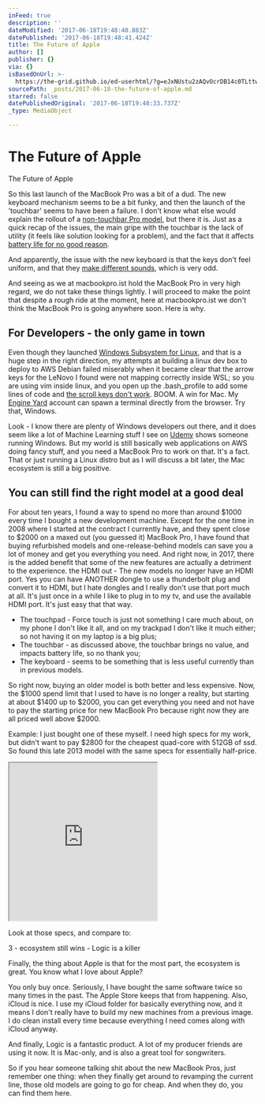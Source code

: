 ```yaml
---
inFeed: true
description: ''
dateModified: '2017-06-18T19:48:40.883Z'
datePublished: '2017-06-18T19:48:41.424Z'
title: The Future of Apple
author: []
publisher: {}
via: {}
isBasedOnUrl: >-
  https://the-grid.github.io/ed-userhtml/?g=eJxNUstu2zAQvOcrDB14c0TLttw4povmkj4QpICR9kgw5FIiTJEKuY7invIh7c_lS0LRDtA97c4uZwa73CjzPIl4tMDeXv8ivOBUWNO4tQSHEK7fXv9tLy42RgfRwXmwGIzCdj2raP9y3YJpWlxXi7EoJp0IjXF5gBX0oz4NZSDK4K01rmGF88Uk8z76oCCc2kGyoiyHOHXiUnTij3dToeIxInSX0ndlom4AY_n0eQfh2Uj4BSEa71hF6Yp-qipy7-D7js3IfQ9B4Ni6BfyivmJnyZ0Ie8CfVkhgDzsS_SGkTEgSQLMnzWPPRTSOo7FEKI7HHlgfvDpI5Mn0nmAQcp_cc6OYiK0VThk_rSjpMnOfmU--E2czqiedDHdpo-yG0tvq7mb14zcZheL_wCjwTbElpUJrWM2XVbXQs1mt54srvdRLoPSqVjWJrR_4eWcYDpAfct-Dizx5dzDwwTjlB6aFjUD6kNbEpbc-sHkOggbtB0RpXUtKHptzrXMU49nL0923mzJ9k-07nIrDQA
sourcePath: _posts/2017-06-18-the-future-of-apple.md
starred: false
datePublishedOriginal: '2017-06-18T19:48:33.737Z'
_type: MediaObject

---
```

# The Future of Apple

The Future of Apple

So this last launch of the MacBook Pro was a bit of a dud. The new keyboard mechanism seems to be a bit funky, and then the launch of the 'touchbar' seems to have been a failure. I don't know what else would explain the rollout of a [non-touchbar Pro model][0], but there it is. Just as a quick recap of the issues, the main gripe with the touchbar is the lack of utility (it feels like solution looking for a problem), and the fact that it affects [battery life for no good reason][1].

And apparently, the issue with the new keyboard is that the keys don't feel uniform, and that they [make different sounds][2], which is very odd.

And seeing as we at macbookpro.ist hold the MacBook Pro in very high regard, we do not take these things lightly. I will proceed to make the point that despite a rough ride at the moment, here at macbookpro.ist we don't think the MacBook Pro is going anywhere soon. Here is why.

## For Developers - the only game in town

Even though they launched [Windows Subsystem for Linux][3], and that is a huge step in the right direction, my attempts at building a linux dev box to deploy to AWS Debian failed miserably when it became clear that the arrow keys for the LeNovo I found were not mapping correctly inside WSL; so you are using vim inside linux, and you open up the .bash\_profile to add some lines of code and [the scroll keys don't work][4]. BOOM. A win for Mac. My [Engine Yard][5] account can spawn a terminal directly from the browser. Try that, Windows.

Look - I know there are plenty of Windows developers out there, and it does seem like a lot of Machine Learning stuff I see on [Udemy][6] shows someone running Windows. But my world is still basically web applications on AWS doing fancy stuff, and you need a MacBook Pro to work on that. It's a fact. That or just running a Linux distro but as I will discuss a bit later, the Mac ecosystem is still a big positive.

## You can still find the right model at a good deal

For about ten years, I found a way to spend no more than around $1000 every time I bought a new development machine. Except for the one time in 2008 where I started at the contract I currently have, and they spent close to $2000 on a maxed out (you guessed it) MacBook Pro, I have found that buying refurbished models and one-release-behind models can save you a lot of money and get you everything you need. And right now, in 2017, there is the added benefit that some of the new features are actually a detriment to the experience. the HDMI out - The new models no longer have an HDMI port. Yes you can have ANOTHER dongle to use a thunderbolt plug and convert it to HDMI, but I hate dongles and I really don't use that port much at all. It's just once in a while I like to plug in to my tv, and use the available HDMI port. It's just easy that that way.

* The touchpad - Force touch is just not something I care much about, on my phone I don't like it all, and on my trackpad I don't like it much either; so not having it on my laptop is a big plus;
* The touchbar - as discussed above, the touchbar brings no value, and impacts battery life, so no thank you;
* The keyboard - seems to be something that is less useful currently than in previous models.

So right now, buying an older model is both better and less expensive. Now, the $1000 spend limit that I used to have is no longer a reality, but starting at about $1400 up to $2000, you can get everything you need and not have to pay the starting price for new MacBook Pro because right now they are all priced well above $2000\.

Example: I just bought one of these myself. I need high specs for my work, but didn't want to pay $2800 for the cheapest quad-core with 512GB of ssd. So found this late 2013 model with the same specs for essentially half-price.

<iframe src="https://the-grid.github.io/ed-userhtml/?g=eJxNUstu2zAQvOcrDB14c0TLttw4povmkj4QpICR9kgw5FIiTJEKuY7invIh7c_lS0LRDtA97c4uZwa73CjzPIl4tMDeXv8ivOBUWNO4tQSHEK7fXv9tLy42RgfRwXmwGIzCdj2raP9y3YJpWlxXi7EoJp0IjXF5gBX0oz4NZSDK4K01rmGF88Uk8z76oCCc2kGyoiyHOHXiUnTij3dToeIxInSX0ndlom4AY_n0eQfh2Uj4BSEa71hF6Yp-qipy7-D7js3IfQ9B4Ni6BfyivmJnyZ0Ie8CfVkhgDzsS_SGkTEgSQLMnzWPPRTSOo7FEKI7HHlgfvDpI5Mn0nmAQcp_cc6OYiK0VThk_rSjpMnOfmU--E2czqiedDHdpo-yG0tvq7mb14zcZheL_wCjwTbElpUJrWM2XVbXQs1mt54srvdRLoPSqVjWJrR_4eWcYDpAfct-Dizx5dzDwwTjlB6aFjUD6kNbEpbc-sHkOggbtB0RpXUtKHptzrXMU49nL0923mzJ9k-07nIrDQA" height="320" style=""></iframe>

Look at those specs, and compare to:

3 - ecosystem still wins - Logic is a killer

Finally, the thing about Apple is that for the most part, the ecosystem is great. You know what I love about Apple?

You only buy once. Seriously, I have bought the same software twice so many times in the past. The Apple Store keeps that from happening. Also, iCloud is nice. I use my iCloud folder for basically everything now, and it means I don't really have to build my new machines from a previous image. I do clean install every time because everything I need comes along with iCloud anyway.

And finally, Logic is a fantastic product. A lot of my producer friends are using it now. It is Mac-only, and is also a great tool for songwriters.

So if you hear someone talking shit about the new MacBook Pros, just remember one thing: when they finally get around to revamping the current line, those old models are going to go for cheap. And when they do, you can find them here.

[0]: https://9to5mac.com/2016/11/08/hands-on-late-2016-13-inch-macbook-pro-without-touch-bar-video/
[1]: https://www.jeffgeerling.com/blog/2017/i-returned-my-2016-macbook-pro-touch-bar
[2]: https://www.macrumors.com/2017/02/21/2016-macbook-pro-keyboard-issues/
[3]: https://blogs.msdn.microsoft.com/wsl/
[4]: https://github.com/Microsoft/BashOnWindows/issues/111
[5]: https://cloud.engineyard.com/
[6]: https://www.udemy.com/machinelearning/learn/v4/overview